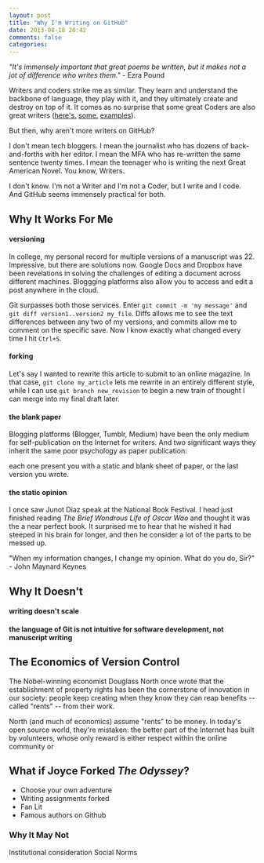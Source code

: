 ```yaml
---
layout: post
title: "Why I'm Writing on GitHub"
date: 2013-08-18 20:42
comments: false
categories: 
---
```


_"It's immensely important that great poems be written, but it makes not a jot of difference who writes them."_  - Ezra Pound

Writers and coders strike me as similar. They learn and understand the backbone of language, they play with it, and they ultimately create and destroy on top of it. It comes as no surprise that some great Coders are also great writers ([here's.](http://chadfowler.com/) [some.](https://plus.google.com/110981030061712822816/posts) [examples](http://www.aaronsw.com/weblog/)).

But then, why aren't more writers on GitHub?

I don't mean tech bloggers. I mean the journalist who has dozens of back-and-forths with her editor. I mean the MFA who has re-written the same sentence twenty times. I mean the teenager who is writing the next Great American Novel. You know, Writers. 

I don't know. I'm not a Writer and I'm not a Coder, but I write and I code. And GitHub seems immensely practical for both.

## Why It Works For Me
#### versioning
In college, my personal record for multiple versions of a manuscript was 22. Impressive, but there are solutions now. Google Docs and Dropbox have been revelations in solving the challenges of editing a document across different machines. Bloggging platforms also allow you to access and edit a post anywhere in the cloud.

Git surpasses both those services. Enter `git commit -m 'my message'` and `git diff version1..version2 my_file`. Diffs allows me to see the text differences between any two of my versions, and commits allow me to comment on the specific save. Now I know exactly what changed every time I hit `Ctrl+S`.

#### forking
Let's say I wanted to rewrite this article to submit to an online magazine. In that case, `git clone my_article` lets me rewrite in an entirely different style, while I can use `git branch new_revision` to begin a new train of thought I can merge into my final draft later.

#### the blank paper
Blogging platforms (Blogger, Tumblr, Medium) have been the only medium for self-publication on the Internet for writers. And two significant ways they inherit the same poor psychology as paper publication: 

each one present you with a static and blank sheet of paper, or the last version you wrote. 

#### the static opinion
I once saw Junot Diaz speak at the National Book Festival. I head just finished reading _The Brief Wondrous Life of Oscar Wao_ and thought it was the a near perfect book. It surprised me to hear that he wished it had steeped in his brain for longer, and then he consider a lot of the parts to be messed up. 



"When my information changes, I change my opinion. What do you do, Sir?" - John Maynard Keynes

## Why It Doesn't
#### writing doesn't scale

#### the language of Git is not intuitive for software development, not manuscript writing

## The Economics of Version Control
The Nobel-winning economist Douglass North once wrote that the establishment of property rights has been the cornerstone of innovation in our society: people keep creating when they know they can reap benefits -- called "rents" -- from their work. 

North (and much of economics) assume "rents" to be money. In today's open source world, they're mistaken: the better part of the Internet has built by volunteers, whose only reward is either respect within the online community or 

## What if Joyce Forked _The Odyssey_?

* Choose your own adventure
* Writing assignments forked
* Fan Lit
* Famous authors on Github

### Why It May Not
Institutional consideration
Social Norms
